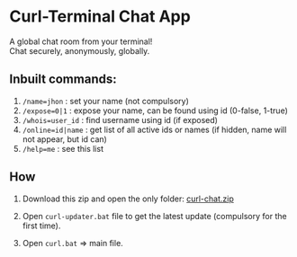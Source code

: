 # Curl-Terminal Chat App
A global chat room from your terminal!<br>
Chat securely, anonymously, globally.

## Inbuilt commands:
1. `/name=jhon` : set your name (not compulsory)
2. `/expose=0|1` : expose your name, can be found using id (0-false, 1-true)
3. `/whois=user_id` : find username using id (if exposed)
4. `/online=id|name` : get list of all active ids or names (if hidden, name will not appear, but id can)
5. `/help=me` : see this list

## How
1. Download this zip and open the only folder:
[curl-chat.zip](https://github.com/spuckhafte/curl-chat/files/9940660/curl-chat.zip)

2. Open `curl-updater.bat` file to get the latest update (compulsory for the first time).
3. Open `curl.bat` => main file.

